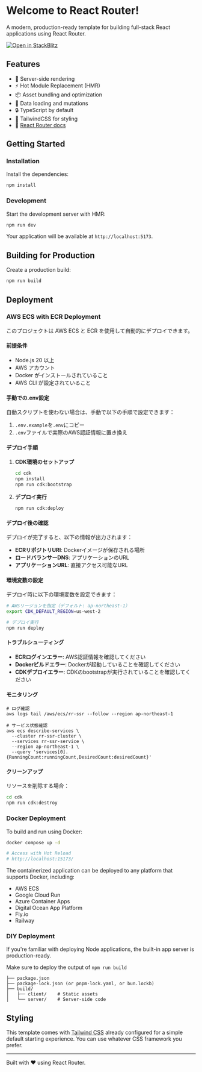 # Welcome to React Router!

A modern, production-ready template for building full-stack React applications using React Router.

[![Open in StackBlitz](https://developer.stackblitz.com/img/open_in_stackblitz.svg)](https://stackblitz.com/github/remix-run/react-router-templates/tree/main/default)

## Features

- 🚀 Server-side rendering
- ⚡️ Hot Module Replacement (HMR)
- 📦 Asset bundling and optimization
- 🔄 Data loading and mutations
- 🔒 TypeScript by default
- 🎉 TailwindCSS for styling
- 📖 [React Router docs](https://reactrouter.com/)

## Getting Started

### Installation

Install the dependencies:

```bash
npm install
```

### Development

Start the development server with HMR:

```bash
npm run dev
```

Your application will be available at `http://localhost:5173`.

## Building for Production

Create a production build:

```bash
npm run build
```

## Deployment

### AWS ECS with ECR Deployment

このプロジェクトは AWS ECS と ECR を使用して自動的にデプロイできます。

#### 前提条件

- Node.js 20 以上
- AWS アカウント
- Docker がインストールされていること
- AWS CLI が設定されていること

#### 手動での.env設定

自動スクリプトを使わない場合は、手動で以下の手順で設定できます：

1. `.env.example`を`.env`にコピー
2. `.env`ファイルで実際のAWS認証情報に置き換え

#### デプロイ手順

1. **CDK環境のセットアップ**

   ```bash
   cd cdk
   npm install
   npm run cdk:bootstrap
   ```

2. **デプロイ実行**

   ```bash
   npm run cdk:deploy
   ```

#### デプロイ後の確認

デプロイが完了すると、以下の情報が出力されます：

- **ECRリポジトリURI**: Dockerイメージが保存される場所
- **ロードバランサーDNS**: アプリケーションのURL
- **アプリケーションURL**: 直接アクセス可能なURL

#### 環境変数の設定

デプロイ時に以下の環境変数を設定できます：

```bash
# AWSリージョンを指定（デフォルト: ap-northeast-1）
export CDK_DEFAULT_REGION=us-west-2

# デプロイ実行
npm run deploy
```

#### トラブルシューティング

- **ECRログインエラー**: AWS認証情報を確認してください
- **Dockerビルドエラー**: Dockerが起動していることを確認してください
- **CDKデプロイエラー**: CDKのbootstrapが実行されていることを確認してください

#### モニタリング
```
# ログ確認
aws logs tail /aws/ecs/rr-ssr --follow --region ap-northeast-1
```

```
# サービス状態確認
aws ecs describe-services \
  --cluster rr-ssr-cluster \
  --services rr-ssr-service \
  --region ap-northeast-1 \
  --query 'services[0].{RunningCount:runningCount,DesiredCount:desiredCount}'
```

#### クリーンアップ

リソースを削除する場合：

```bash
cd cdk
npm run cdk:destroy
```

### Docker Deployment

To build and run using Docker:

```bash
docker compose up -d

# Access with Hot Reload 
# http://localhost:15173/
```

The containerized application can be deployed to any platform that supports Docker, including:

- AWS ECS
- Google Cloud Run
- Azure Container Apps
- Digital Ocean App Platform
- Fly.io
- Railway

### DIY Deployment

If you're familiar with deploying Node applications, the built-in app server is production-ready.

Make sure to deploy the output of `npm run build`

```
├── package.json
├── package-lock.json (or pnpm-lock.yaml, or bun.lockb)
├── build/
│   ├── client/    # Static assets
│   └── server/    # Server-side code
```

## Styling

This template comes with [Tailwind CSS](https://tailwindcss.com/) already configured for a simple default starting experience. You can use whatever CSS framework you prefer.

---

Built with ❤️ using React Router.
